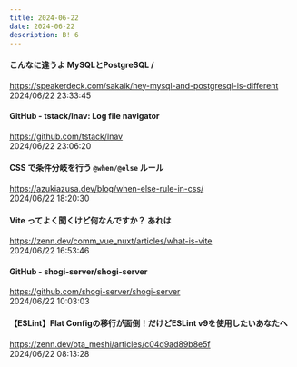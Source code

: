 ```yaml
---
title: 2024-06-22
date: 2024-06-22
description: B! 6
---
```


#### こんなに違うよ MySQLとPostgreSQL /
https://speakerdeck.com/sakaik/hey-mysql-and-postgresql-is-different<br>
2024/06/22 23:33:45<br>


#### GitHub - tstack/lnav: Log file navigator
https://github.com/tstack/lnav<br>
2024/06/22 23:06:20<br>


#### CSS で条件分岐を行う `@when/@else` ルール
https://azukiazusa.dev/blog/when-else-rule-in-css/<br>
2024/06/22 18:20:30<br>


#### Vite ってよく聞くけど何なんですか？ あれは
https://zenn.dev/comm_vue_nuxt/articles/what-is-vite<br>
2024/06/22 16:53:46<br>


#### GitHub - shogi-server/shogi-server
https://github.com/shogi-server/shogi-server<br>
2024/06/22 10:03:03<br>


#### 【ESLint】Flat Configの移行が面倒！だけどESLint v9を使用したいあなたへ
https://zenn.dev/ota_meshi/articles/c04d9ad89b8e5f<br>
2024/06/22 08:13:28<br>


